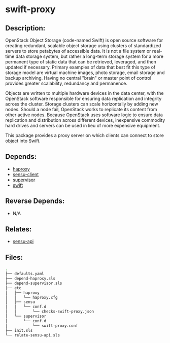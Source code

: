 # swift-proxy

## Description:

OpenStack Object Storage (code-named Swift) is open source software for creating redundant, scalable object storage using clusters of standardized servers to store petabytes of accessible data. It is not a file system or real-time data storage system, but rather a long-term storage system for a more permanent type of static data that can be retrieved, leveraged, and then updated if necessary. Primary examples of data that best fit this type of storage model are virtual machine images, photo storage, email storage and backup archiving. Having no central "brain" or master point of control provides greater scalability, redundancy and permanence.

Objects are written to multiple hardware devices in the data center, with the OpenStack software responsible for ensuring data replication and integrity across the cluster. Storage clusters can scale horizontally by adding new nodes. Should a node fail, OpenStack works to replicate its content from other active nodes. Because OpenStack uses software logic to ensure data replication and distribution across different devices, inexpensive commodity hard drives and servers can be used in lieu of more expensive equipment.

This package provides a proxy server on which clients can connect to store object into Swift.

## Depends:

  -  [haproxy](/salt/haproxy)
  -  [sensu-client](/salt/sensu-client)
  -  [supervisor](/salt/supervisor)
  -  [swift](/salt/swift)

## Reverse Depends:

  -  N/A

## Relates:

  -  [sensu-api](/salt/sensu-api)

## Files:

```bash
.
├── defaults.yaml
├── depend-haproxy.sls
├── depend-supervisor.sls
├── etc
│   ├── haproxy
│   │   └── haproxy.cfg
│   ├── sensu
│   │   └── conf.d
│   │       └── checks-swift-proxy.json
│   └── supervisor
│       └── conf.d
│           └── swift-proxy.conf
├── init.sls
└── relate-sensu-api.sls
```
